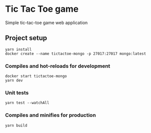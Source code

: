 # Tic Tac Toe game
Simple tic-tac-toe game web application

## Project setup
```
yarn install
docker create --name tictactoe-mongo -p 27017:27017 mongo:latest
```

### Compiles and hot-reloads for development
```
docker start tictactoe-mongo
yarn dev
```

### Unit tests
```
yarn test --watchAll
```

### Compiles and minifies for production
```
yarn build
```

